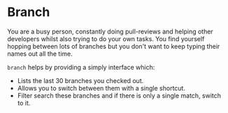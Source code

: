 # Branch

You are a busy person, constantly doing pull-reviews and helping other developers whilst also trying to do your own tasks.  You find yourself hopping between lots of branches but you don't want
to keep typing their names out all the time.

`branch` helps by providing a simply interface which:

 * Lists the last 30 branches you checked out.
 * Allows you to switch between them with a single shortcut.
 * Filter search these branches and if there is only a single match, switch to it.

